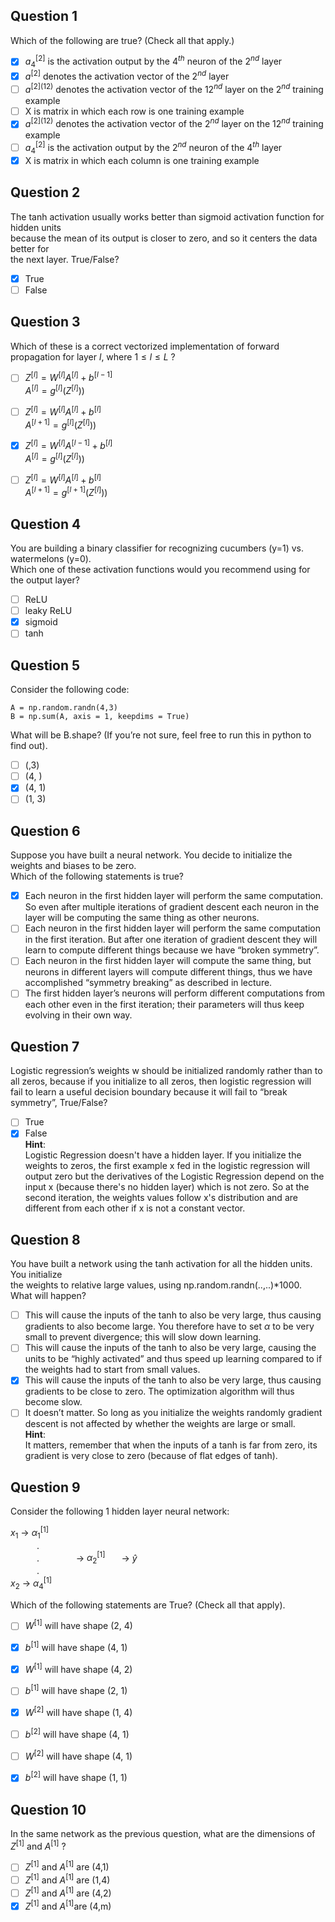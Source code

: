 ## Question 1
Which of the following are true? (Check all that apply.)  
- [x] $a_4^{[2]}$ is the activation output by the $4^{th}$ neuron of the $2^{nd}$ layer
- [x] $a^{[2]}$ denotes the activation vector of the $2^{nd}$ layer
- [ ] $a^{[2](12)}$ denotes the activation vector of the $12^{nd}$ layer on the $2^{nd}$ training example
- [ ] X is matrix in which each row is one training example
- [x] $a^{[2](12)}$ denotes the activation vector of the $2^{nd}$ layer on the $12^{nd}$ training example
- [ ] $a_4^{[2]}$ is the activation output by the $2^{nd}$ neuron of the $4^{th}$ layer
- [x] X is matrix in which each column is one training example
## Question 2
The tanh activation usually works better than sigmoid activation function for hidden units   
because the mean of its output is closer to zero, and so it centers the data better for   
the next layer. True/False?
- [x] True
- [ ] False

## Question 3
Which of these is a correct vectorized implementation of forward propagation for layer $l$, where $1 \leq l \leq L$ ?
- [ ] $Z^{[l]}=W^{[l]}A^{[l]} + b^{[l-1]}$  
      $A^{[l]}=g^{[l]}(Z^{[l]}))$

- [ ] $Z^{[l]}=W^{[l]}A^{[l]} + b^{[l]}$  
      $A^{[l+1]}=g^{[l]}(Z^{[l]}))$

- [x] $Z^{[l]}=W^{[l]}A^{[l-1]} + b^{[l]}$  
      $A^{[l]}=g^{[l]}(Z^{[l]}))$

- [ ] $Z^{[l]}=W^{[l]}A^{[l]} + b^{[l]}$  
      $A^{[l+1]}=g^{[l+1]}(Z^{[l]}))$
      
## Question 4
You are building a binary classifier for recognizing cucumbers (y=1) vs. watermelons (y=0).   
Which one of these activation functions would you recommend using for the output layer?
- [ ] ReLU
- [ ] leaky ReLU
- [x] sigmoid
- [ ] tanh
## Question 5
Consider the following code:
```
A = np.random.randn(4,3)
B = np.sum(A, axis = 1, keepdims = True)
```
What will be B.shape? (If you’re not sure, feel free to run this in python to find out).  
- [ ] (,3)
- [ ] (4, )
- [x] (4, 1)
- [ ] (1, 3)
## Question 6
Suppose you have built a neural network. You decide to initialize the weights and biases to be zero.   
Which of the following statements is true?

- [x] Each neuron in the first hidden layer will perform the same computation. So even after multiple iterations of gradient descent each neuron in the layer will be computing the same thing as other neurons.
- [ ] Each neuron in the first hidden layer will perform the same computation in the first iteration. But after one iteration of gradient descent they will learn to compute different things because we have “broken symmetry”.
- [ ] Each neuron in the first hidden layer will compute the same thing, but neurons in different layers will compute different things, thus we have accomplished “symmetry breaking” as described in lecture.
- [ ] The first hidden layer’s neurons will perform different computations from each other even in the first iteration; their parameters will thus keep evolving in their own way.
## Question 7
Logistic regression’s weights w should be initialized randomly rather than to all zeros, because if you initialize to all zeros, then logistic regression will fail to learn a useful decision boundary because it will fail to “break symmetry”, True/False?
- [ ] True  
- [x] False  
**Hint**:  
Logistic Regression doesn't have a hidden layer. If you initialize the weights to zeros, the first example x fed in the logistic regression will output zero but the derivatives of the Logistic Regression depend on the input x (because there's no hidden layer) which is not zero. So at the second iteration, the weights values follow x's distribution and are different from each other if x is not a constant vector.

## Question 8
You have built a network using the tanh activation for all the hidden units. You initialize   
the weights to relative large values, using np.random.randn(..,..)*1000. What will happen?


- [ ] This will cause the inputs of the tanh to also be very large, thus causing gradients to also become large. You therefore have to set $\alpha$ to be very small to prevent divergence; this will slow down learning.
- [ ] This will cause the inputs of the tanh to also be very large, causing the units to be “highly activated” and thus speed up learning compared to if the weights had to start from small values.  
- [x] This will cause the inputs of the tanh to also be very large, thus causing gradients to be close to zero. The optimization algorithm will thus become slow.  
- [ ] It doesn’t matter. So long as you initialize the weights randomly gradient descent is not affected by whether the weights are large or small.  
**Hint**:   
It matters, remember that when the inputs of a tanh is far from zero, its gradient is very close to zero (because of flat edges of tanh).

## Question 9
Consider the following 1 hidden layer neural network:

$x_1$ ->   $\alpha_1^{[1]}$  
&ensp;&ensp;&ensp;&ensp;&ensp;&ensp;.  
&ensp;&ensp;&ensp;&ensp;&ensp;&ensp;. &ensp; &ensp; &ensp; &ensp; &ensp; -> $\alpha_2^{[1]}$  &ensp; &ensp; -> $\hat y$  
&ensp;&ensp;&ensp;&ensp;&ensp;&ensp;.     
$x_2$ ->  $\alpha_4^{[1]}$  

Which of the following statements are True? (Check all that apply).


- [ ] $W^{[1]}$ will have shape (2, 4)

- [x] $b^{[1]}$ will have shape (4, 1)

- [x] $W^{[1]}$ will have shape (4, 2)

- [ ] $b^{[1]}$ will have shape (2, 1)

- [x] $W^{[2]}$ will have shape (1, 4)

- [ ] $b^{[2]}$ will have shape (4, 1)

- [ ] $W^{[2]}$ will have shape (4, 1)

- [x] $b^{[2]}$ will have shape (1, 1)
## Question 10
In the same network as the previous question, what are the dimensions of $Z^{[1]}$
and $A^{[1]}$ ?

- [ ] $Z^{[1]}$ and $A^{[1]}$ are (4,1)  
- [ ] $Z^{[1]}$ and $A^{[1]}$ are (1,4)  
- [ ] $Z^{[1]}$ and $A^{[1]}$ are (4,2)  
- [x] $Z^{[1]}$ and $A^{[1]}$are (4,m)
